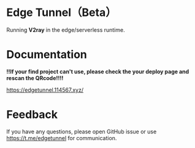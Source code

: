 # Edge Tunnel（Beta）

Running **V2ray** in the edge/serverless runtime.

# Documentation

**!!If your find project can't use, please check the your deploy page and rescan the QRcode!!!!**

https://edgetunnel.114567.xyz/

# Feedback

If you have any questions, please open GitHub issue or use https://t.me/edgetunnel for communication.
